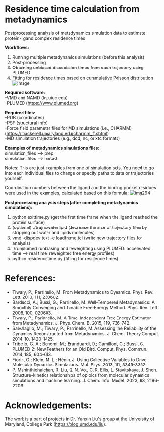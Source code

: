 # Residence time calculation from metadynamics
Postprocessing analysis of metadynamics simulation data to estimate protein-ligand complex residence times

**Workflows:** 
1) Running multiple metadynamics simulations (before this analysis)
2) Post-processing
3) Obtaining unbiased dissociation times from each trajectory using PLUMED
4) Fitting for residence times based on cummulative Poisson distribution
![image](https://github.com/user-attachments/assets/6f49dc90-0724-4b89-8af9-bff4d7a4e0c5)


**Required software:** <br/>
-VMD and NAMD (ks.uiuc.edu) <br/>
-PLUMED (https://www.plumed.org)

**Required files:** <br/>
-PDB (coordinates) <br/>
-PSF (structural info) <br/>
-Force field parameter files for MD simulations (i.e., CHARMM) (https://mackerell.umaryland.edu/charmm_ff.shtml) <br/>
-MD simulation trajectories (e.g., dcd, nc, or xtc formats)

**Examples of metadynamics simulations files:** <br/>
simulation_files --> prep <br/>
simulation_files --> metad

Notes: This are just examples from one of simulation sets. You need to go into each individual files to change or specify paths to data or trajectories yourself.

Coordination numbers between the ligand and the binding pocket residues were used in the examples, calculated based on this formula:
![img294](https://github.com/user-attachments/assets/5b90ef88-613f-493e-911a-bebaf26af288)

**Postprocessing analysis steps (after completing metadynamics simulations):**
1) python exittime.py (get the first time frame when the ligand reached the protein surface)
2) (optional) ./trajnowaterlipid (decrease the size of trajectory files by stripping out water and lipids molecules)
3) vmd -dispdev text -e loadframe.tcl (write new trajectory files for analysis)
4) ./runplumed (unbiasing and reweighting using PLUMED: accelerated time --> real time; reweighted free energy profiles)
5) python residencetime.py (fitting for residence times)

# References:
- Tiwary, P.; Parrinello, M. From Metadynamics to Dynamics. Phys. Rev. Lett. 2013, 111, 230602.
- Barducci, A.; Bussi, G.; Parrinello, M. Well-Tempered Metadynamics: A Smoothly Converging and Tunable Free-Energy Method. Phys. Rev. Lett. 2008, 100, 020603.
- Tiwary, P.; Parinnello, M. A Time-Independent Free Energy Estimator from Metadynamics. J. Phys. Chem. B. 2015, 119, 736-742.
- Salvalaglio, M.; Tiwary, P.; Parrinello, M. Assessing the Reliability of the Dynamics Reconstructed from Metadynamics. J. Chem. Theory Comput. 2014, 10, 1420-1425.
- Tribello, G. A.; Bonomi, M.; Branduardi, D.; Camilloni, C.; Bussi, G. PLUMED 2: New Feathers for an Old Bird. Comput. Phys. Commun. 2014, 185, 604-613.
- Fiorin, G.; Klein, M. L.; Hénin, J. Using Collective Variables to Drive Molecular Dynamics Simulations. Mol. Phys. 2013, 111, 3345-3362.
- P. Mahinthichaichan, R. Liu, Q. N. Vo., C. R. Ellis, L. Stavitskaya, J. Shen. Structure-kinetics relationships of opioids from molecular dynamics simulations and machine learning. J. Chem. Info. Model. 2023, 63, 2196-2206.

# Acknowledgements: 
The work is a part of projects in Dr. Yanxin Liu's group at the University of Maryland, College Park (https://blog.umd.edu/liu). 
